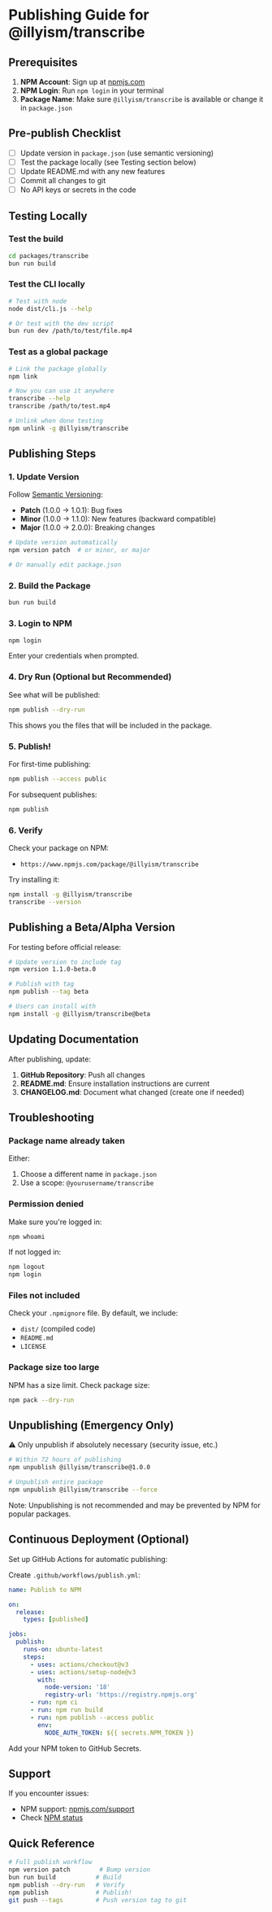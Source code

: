 # Publishing Guide for @illyism/transcribe

## Prerequisites

1. **NPM Account**: Sign up at [npmjs.com](https://www.npmjs.com/signup)
2. **NPM Login**: Run `npm login` in your terminal
3. **Package Name**: Make sure `@illyism/transcribe` is available or change it in `package.json`

## Pre-publish Checklist

- [ ] Update version in `package.json` (use semantic versioning)
- [ ] Test the package locally (see Testing section below)
- [ ] Update README.md with any new features
- [ ] Commit all changes to git
- [ ] No API keys or secrets in the code

## Testing Locally

### Test the build

```bash
cd packages/transcribe
bun run build
```

### Test the CLI locally

```bash
# Test with node
node dist/cli.js --help

# Or test with the dev script
bun run dev /path/to/test/file.mp4
```

### Test as a global package

```bash
# Link the package globally
npm link

# Now you can use it anywhere
transcribe --help
transcribe /path/to/test.mp4

# Unlink when done testing
npm unlink -g @illyism/transcribe
```

## Publishing Steps

### 1. Update Version

Follow [Semantic Versioning](https://semver.org/):

- **Patch** (1.0.0 → 1.0.1): Bug fixes
- **Minor** (1.0.0 → 1.1.0): New features (backward compatible)
- **Major** (1.0.0 → 2.0.0): Breaking changes

```bash
# Update version automatically
npm version patch  # or minor, or major

# Or manually edit package.json
```

### 2. Build the Package

```bash
bun run build
```

### 3. Login to NPM

```bash
npm login
```

Enter your credentials when prompted.

### 4. Dry Run (Optional but Recommended)

See what will be published:

```bash
npm publish --dry-run
```

This shows you the files that will be included in the package.

### 5. Publish!

For first-time publishing:

```bash
npm publish --access public
```

For subsequent publishes:

```bash
npm publish
```

### 6. Verify

Check your package on NPM:
- `https://www.npmjs.com/package/@illyism/transcribe`

Try installing it:

```bash
npm install -g @illyism/transcribe
transcribe --version
```

## Publishing a Beta/Alpha Version

For testing before official release:

```bash
# Update version to include tag
npm version 1.1.0-beta.0

# Publish with tag
npm publish --tag beta

# Users can install with
npm install -g @illyism/transcribe@beta
```

## Updating Documentation

After publishing, update:

1. **GitHub Repository**: Push all changes
2. **README.md**: Ensure installation instructions are current
3. **CHANGELOG.md**: Document what changed (create one if needed)

## Troubleshooting

### Package name already taken

Either:
1. Choose a different name in `package.json`
2. Use a scope: `@yourusername/transcribe`

### Permission denied

Make sure you're logged in:
```bash
npm whoami
```

If not logged in:
```bash
npm logout
npm login
```

### Files not included

Check your `.npmignore` file. By default, we include:
- `dist/` (compiled code)
- `README.md`
- `LICENSE`

### Package size too large

NPM has a size limit. Check package size:
```bash
npm pack --dry-run
```

## Unpublishing (Emergency Only)

⚠️ Only unpublish if absolutely necessary (security issue, etc.)

```bash
# Within 72 hours of publishing
npm unpublish @illyism/transcribe@1.0.0

# Unpublish entire package
npm unpublish @illyism/transcribe --force
```

Note: Unpublishing is not recommended and may be prevented by NPM for popular packages.

## Continuous Deployment (Optional)

Set up GitHub Actions for automatic publishing:

Create `.github/workflows/publish.yml`:

```yaml
name: Publish to NPM

on:
  release:
    types: [published]

jobs:
  publish:
    runs-on: ubuntu-latest
    steps:
      - uses: actions/checkout@v3
      - uses: actions/setup-node@v3
        with:
          node-version: '18'
          registry-url: 'https://registry.npmjs.org'
      - run: npm ci
      - run: npm run build
      - run: npm publish --access public
        env:
          NODE_AUTH_TOKEN: ${{ secrets.NPM_TOKEN }}
```

Add your NPM token to GitHub Secrets.

## Support

If you encounter issues:
- NPM support: [npmjs.com/support](https://www.npmjs.com/support)
- Check [NPM status](https://status.npmjs.org/)

## Quick Reference

```bash
# Full publish workflow
npm version patch        # Bump version
bun run build           # Build
npm publish --dry-run   # Verify
npm publish             # Publish!
git push --tags         # Push version tag to git
```
